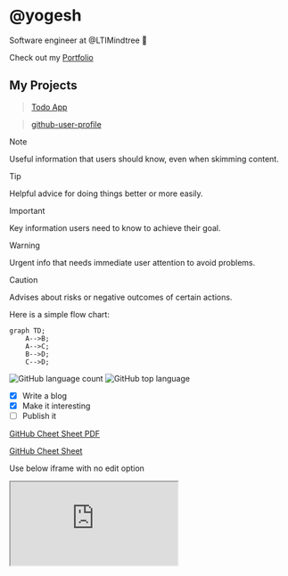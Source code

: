 # @yogesh

Software engineer at @LTIMindtree 👋



Check out my [Portfolio](https://yogesh-chiluka.vercel.app/)

## My Projects
> [Todo App](https://todo-app-yogeshchiluka.vercel.app/)


> [github-user-profile](https://github-user-profile-six.vercel.app/)



> [!NOTE]
> Useful information that users should know, even when skimming content.

> [!TIP]
> Helpful advice for doing things better or more easily.

> [!IMPORTANT]
> Key information users need to know to achieve their goal.

> [!WARNING]
> Urgent info that needs immediate user attention to avoid problems.

> [!CAUTION]
> Advises about risks or negative outcomes of certain actions.



Here is a simple flow chart:

```mermaid
graph TD;
    A-->B;
    A-->C;
    B-->D;
    C-->D;
```



![GitHub language count](https://img.shields.io/github/languages/count/{username}/{repo-name})
![GitHub top language](https://img.shields.io/github/languages/top/{username}/{repo-name}?color=yellow)



- [x] Write a blog
- [x] Make it interesting
- [ ] Publish it

[GitHub Cheet Sheet PDF](https://training.github.com/downloads/github-git-cheat-sheet.pdf)

[GitHub Cheet Sheet](https://training.github.com/downloads/github-git-cheat-sheet/)


Use below iframe with no edit option

 <iframe className='pointer-events-none' src="https://todo-app-yogeshchiluka.vercel.app/" style={{ width: '100%', height: '500px', border: 'none' }} title="Todo App" > Todo App </iframe>
